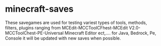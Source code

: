 # minecraft-saves
These savegames are used for testing variest types of tools, methods, filters, plugins 
ranging from MCEdit-MCCToolCFhest-MCEdit V2.0-MCCToolChest-PE-Universal Minecraft Editor ect,....
for Java, Bedrock, Pe, Console it will be updated with new saves when possible.
